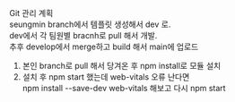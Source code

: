 Git 관리 계획   
seungmin branch에서 템플릿 생성해서 dev 로.   
dev에서 각 팀원별 bracnh로 pull 해서 개발.   
추후 develop에서 merge하고 build 해서 main에 업로드   
   
1. 본인 branch로 pull 해서 당겨온 후 npm install로 모듈 설치   
2. 설치 후 npm start 했는데 web-vitals 오류 난다면   
npm install --save-dev web-vitals 해보고 다시 npm start   

